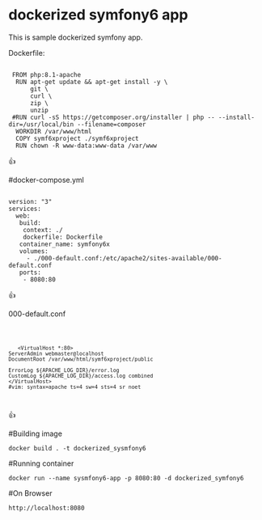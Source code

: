 # dockerized symfony6 app

This is sample dockerized symfony app.


Dockerfile: 

<code>
 FROM php:8.1-apache
  RUN apt-get update && apt-get install -y \
      git \
      curl \
      zip \
      unzip
 #RUN curl -sS https://getcomposer.org/installer | php -- --install-dir=/usr/local/bin --filename=composer  
  WORKDIR /var/www/html  
  COPY symf6xproject ./symf6xproject
  RUN chown -R www-data:www-data /var/www
</code>

:thumbsup:

#docker-compose.yml

<code>
version: "3"
services: 
  web:  
   build:    
    context: ./    
    dockerfile: Dockerfile       
   container_name: symfony6x   
   volumes:    
     - ./000-default.conf:/etc/apache2/sites-available/000-default.conf     
   ports:   
    - 8080:80
</code>

:thumbsup:

000-default.conf

<code>
      
       <VirtualHost *:80>
	ServerAdmin webmaster@localhost
	DocumentRoot /var/www/html/symf6xproject/public

	ErrorLog ${APACHE_LOG_DIR}/error.log
	CustomLog ${APACHE_LOG_DIR}/access.log combined
	</VirtualHost>
	#vim: syntax=apache ts=4 sw=4 sts=4 sr noet
</code>

:thumbsup:


#Building image

	docker build . -t dockerized_sysmfony6

#Running container

	docker run --name sysmfony6-app -p 8080:80 -d dockerized_symfony6

#On Browser

	http://localhost:8080




